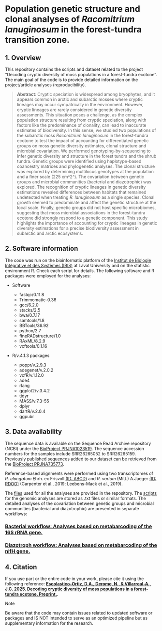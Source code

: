 
# Population genetic structure and clonal analyses of _Racomitrium lanuginosum_ in the forest-tundra transition zone.

## 1. Overview
This repository contains the scripts and dataset related to the project “Decoding cryptic diversity of moss populations in a forest-tundra ecotone”. The main goal of the code is to provide detailed information on the project/article analyses (reproducibility).

> **Abstract**: Cryptic speciation is widespread among bryophytes, and it appears common in arctic and subarctic mosses where cryptic lineages may occur sympatrically in the environment. However, cryptic lineages are rarely considered in genetic diversity assessments. This situation poses a challenge, as the complex population structure resulting from cryptic speciation, along with factors like the predominance of clonality, can lead to inaccurate estimates of biodiversity. In this sense, we studied two populations of the subarctic moss _Racomitrium lanuginosum_ in the forest-tundra ecotone to test the impact of accounting for differentiated genetic groups on moss genetic diversity estimates, clonal structure and microbial covariation. We performed genotyping-by-sequencing to infer genetic diversity and structure in the forest tundra and the shrub tundra. Genetic groups were identified using haplotype-based coancestry matrices and phylogenetic analyses. The clonal structure was explored by determining multilocus genotypes at the population and a finer scale (225 cm^2^). The covariation between genetic groups and microbial communities (bacterial and diazotrophic) was explored. The recognition of cryptic lineages in genetic diversity estimations revealed differences between habitats that remained undetected when treating _R. lanuginosum_ as a single species. Clonal growth seemed to predominate and affect the genetic structure at the local scale. Finally, genetic groups did not host specific microbiomes, suggesting that moss microbial associations in the forest-tundra ecotone did strongly respond to a genetic component. This study highlights the importance of accounting for cryptic lineages in genetic diversity estimations for a precise biodiversity assessment in subarctic and arctic ecosystems.

## 2. Software information
The code was run on the bioinformatic platform of the [Institut de Biologie Intégrative et des Systèmes (IBIS)](https://www.ibis.ulaval.ca/en/services-2/bioinformatics/documentation-servers/computer-description/) at Laval University and on the statistic environment R. Check each script for details.
The following software and R packages were employed for the analyses:

* Software
  - fastqc/0.11.8
  - Trimmomatic-0.36
  - gcc/6.2.0
  - stacks/2.5
  - bwa/0.7.17 
  - samtools/1.8
  - BBTools/36.92
  - python/2.7 
  - fineRADstructure/1.0
  - RAxML/8.2.9
  - vcftools/0.1.16
 
* R/v.4.1.3 packages
    - poppr/v.2.9.3 
    - adegenet/v.2.0.2
    - vcfR/v.1.12.0 
    - ade4
    - rlang
    - ggplot2/v.3.4.2 
    - tidyr
    - MASS/v.7.3-55 
    - dplyr
    - dartR/v.2.0.4 
    - ggpubr


## 3. Data availability
The sequence data is available on the Sequence Read Archive repository (NCBI) under the [BioProject PRJNA1023519](https://www.ncbi.nlm.nih.gov/bioproject/?term=PRJNA1023519). The sequence accession numbers for the samples include SRR26265052 to SRR26265159. Previously published sequences added to our dataset can be retrieved from the [BioProject PRJNA735773](https://www.ncbi.nlm.nih.gov/bioproject/?term=PRJNA735773).

Reference-based alignments were performed using two transcriptomes of _R. elongatum_ Ehrh. ex Frisvoll [(ID: ABCD)](https://www.ncbi.nlm.nih.gov/biosample/SAMEA104170995/) and _R. varium_ (Mitt.) A.Jaeger [(ID: RDOO)](https://www.ncbi.nlm.nih.gov/biosample/?term=Racomitrium+varium) (Carpenter et al., 2019; Leebens-Mack et al., 2019).

The [files](Data/) used for all the analyses are provided in the repository. The [scripts](Scripts/) for the genomic analyses are stored as .txt files or similar formats. The detailed analyses of the covariation between genetic groups and microbial communities (bacterial and diazotrophic) are presented  in separate workflows:

### [Bacterial workflow: Analyses based on metabarcoding  of the 16S rRNA gene.](https://escolastico-ortizda.github.io/Cryptic_diversity_Bacteria/)
### [Diazotroph workflow: Analyses based on metabarcoding of the nifH gene.](https://escolastico-ortizda.github.io/Cryptic_diversity_Diazotroph/)

## 4. Citation
If you use part or the entire code in your work, please cite it using the following reference: **[Escolastico-Ortiz, D.A., Derome, N., & Villarreal-A., J.C. 2025. Decoding cryptic diversity of moss populations in a forest-tundra ecotone. Preprint.](https://doi.org/10.1101/2025.06.25.660410)**.

> [!NOTE]
Be aware that the code may contain issues related to updated software or packages and IS NOT intended to serve as an optimized pipeline but as supplementary information for the research.
